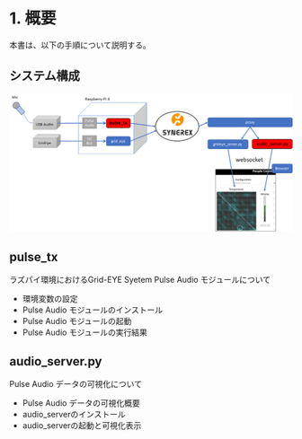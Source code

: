 # 1. 概要

本書は、以下の手順について説明する。

## システム構成

![img](../img/0100/kousei.png)



## pulse_tx

ラズパイ環境におけるGrid-EYE Syetem Pulse Audio モジュールについて

- 環境変数の設定
- Pulse Audio モジュールのインストール
- Pulse Audio モジュールの起動
- Pulse Audio モジュールの実行結果



## audio_server.py

Pulse Audio データの可視化について

- Pulse Audio データの可視化概要
- audio_serverのインストール
- audio_serverの起動と可視化表示





